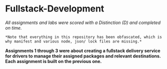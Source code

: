 # Fullstack-Development
*All assignments and labs were scored with a Distinction (D) and completed on time.*

`*Note that everything in this repository has been obfascated, which is why manifest and various node, json/ lock files are missing.*`

**Assignments 1 through 3 were about creating a fullstack delivery service for drivers to manage their assigned packages and relevant destinations. Each assignment is built on the previous one.** 
